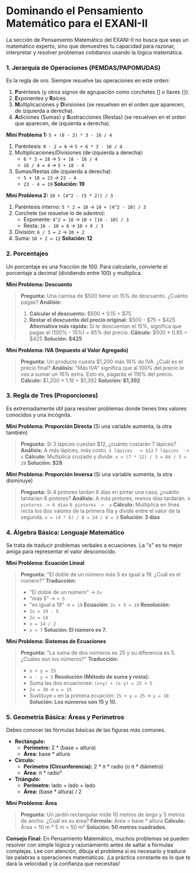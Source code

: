 # Dominando el Pensamiento Matemático para el EXANI-II

La sección de Pensamiento Matemático del EXANI-II no busca que seas un matemático experto, sino que demuestres tu capacidad para razonar, interpretar y resolver problemas cotidianos usando la lógica matemática.

### 1. Jerarquía de Operaciones (PEMDAS/PAPOMUDAS)

Es la regla de oro. Siempre resuelve las operaciones en este orden:
1.  **P**aréntesis (y otros signos de agrupación como corchetes [] o llaves {}).
2.  **E**xponentes y **R**aíces.
3.  **M**ultiplicaciones y **D**ivisiones (se resuelven en el orden que aparecen, de izquierda a derecha).
4.  **A**diciones (Sumas) y **S**ustracciones (Restas) (se resuelven en el orden que aparecen, de izquierda a derecha).

**Mini Problema 1:** `5 + (8 - 2) * 3 - 16 / 4`
1.  Paréntesis: `8 - 2 = 6` -> `5 + 6 * 3 - 16 / 4`
2.  Multiplicaciones/Divisiones (de izquierda a derecha):
    *   `6 * 3 = 18` -> `5 + 18 - 16 / 4`
    *   `16 / 4 = 4` -> `5 + 18 - 4`
3.  Sumas/Restas (de izquierda a derecha):
    *   `5 + 18 = 23` -> `23 - 4`
    *   `23 - 4 = 19`
**Solución: 19**

**Mini Problema 2:** `10 + [4^2 - (5 * 2)] / 3`
1.  Paréntesis interno: `5 * 2 = 10` -> `10 + [4^2 - 10] / 3`
2.  Corchete (se resuelve lo de adentro):
    *   Exponente: `4^2 = 16` -> `10 + [16 - 10] / 3`
    *   Resta: `16 - 10 = 6` -> `10 + 6 / 3`
3.  División: `6 / 3 = 2` -> `10 + 2`
4.  Suma: `10 + 2 = 12`
**Solución: 12**

### 2. Porcentajes

Un porcentaje es una fracción de 100. Para calcularlo, convierte el porcentaje a decimal (dividiendo entre 100) y multiplica.

**Mini Problema: Descuento**
> **Pregunta:** Una camisa de $500 tiene un 15% de descuento. ¿Cuánto pagas?
> **Análisis:**
> 1.  **Calcular el descuento:** $500 * 0.15 = $75
> 2.  **Restar el descuento del precio original:** $500 - $75 = $425
> **Alternativa más rápida:** Si te descuentan el 15%, significa que pagas el (100% - 15%) = 85% del precio.
> **Cálculo:** $500 * 0.85 = $425
> **Solución: $425**

**Mini Problema: IVA (Impuesto al Valor Agregado)**
> **Pregunta:** Un producto cuesta $1,200 más 16% de IVA. ¿Cuál es el precio final?
> **Análisis:** "Más IVA" significa que al 100% del precio le vas a sumar un 16% extra. Esto es, pagarás el 116% del precio.
> **Cálculo:** $1,200 * 1.16 = $1,392
> **Solución: $1,392**

### 3. Regla de Tres (Proporciones)

Es extremadamente útil para resolver problemas donde tienes tres valores conocidos y una incógnita.

**Mini Problema: Proporción Directa** (Si una variable aumenta, la otra también)
> **Pregunta:** Si 3 lápices cuestan $12, ¿cuánto costarán 7 lápices?
> **Análisis:** A más lápices, más costo.
> `3 lápices  -> $12`
> `7 lápices  ->  x`
> **Cálculo:** Multiplica cruzado y divide. `x = (7 * 12) / 3 = 84 / 3 = 28`
> **Solución: $28**

**Mini Problema: Proporción Inversa** (Si una variable aumenta, la otra disminuye)
> **Pregunta:** Si 4 pintores tardan 6 días en pintar una casa, ¿cuánto tardarían 8 pintores?
> **Análisis:** A más pintores, menos días tardarán.
> `4 pintores -> 6 días`
> `8 pintores ->  x`
> **Cálculo:** Multiplica en línea recta los dos valores de la primera fila y divide entre el valor de la segunda. `x = (4 * 6) / 8 = 24 / 8 = 3`
> **Solución: 3 días**

### 4. Álgebra Básica: Lenguaje Matemático

Se trata de traducir problemas verbales a ecuaciones. La "x" es tu mejor amiga para representar el valor desconocido.

**Mini Problema: Ecuación Lineal**
> **Pregunta:** "El doble de un número más 5 es igual a 19. ¿Cuál es el número?"
> **Traducción:**
> - "El doble de un número" -> `2x`
> - "más 5" -> `+ 5`
> - "es igual a 19" -> `= 19`
> **Ecuación:** `2x + 5 = 19`
> **Resolución:**
> - `2x = 19 - 5`
> - `2x = 14`
> - `x = 14 / 2`
> - `x = 7`
> **Solución: El número es 7.**

**Mini Problema: Sistemas de Ecuaciones**
> **Pregunta:** "La suma de dos números es 25 y su diferencia es 5. ¿Cuáles son los números?"
> **Traducción:**
> - `x + y = 25`
> - `x - y = 5`
> **Resolución (Método de suma y resta):**
> - Suma las dos ecuaciones: `(x+y) + (x-y) = 25 + 5`
> - `2x = 30` -> `x = 15`
> - Sustituye `x` en la primera ecuación: `15 + y = 25` -> `y = 10`
> **Solución: Los números son 15 y 10.**

### 5. Geometría Básica: Áreas y Perímetros

Debes conocer las fórmulas básicas de las figuras más comunes.

- **Rectángulo:**
  - **Perímetro:** 2 * (base + altura)
  - **Área:** base * altura
- **Círculo:**
  - **Perímetro (Circunferencia):** 2 * π * radio  (o π * diámetro)
  - **Área:** π * radio²
- **Triángulo:**
  - **Perímetro:** lado + lado + lado
  - **Área:** (base * altura) / 2

**Mini Problema: Área**
> **Pregunta:** Un jardín rectangular mide 10 metros de largo y 5 metros de ancho. ¿Cuál es su área?
> **Fórmula:** Área = base * altura
> **Cálculo:** Área = 10 m * 5 m = 50 m²
> **Solución: 50 metros cuadrados.**

**Consejo Final:** En Pensamiento Matemático, muchos problemas se pueden resolver con simple lógica y razonamiento antes de saltar a fórmulas complejas. Lee con atención, dibuja el problema si es necesario y traduce las palabras a operaciones matemáticas. ¡La práctica constante es lo que te dará la velocidad y la confianza que necesitas!